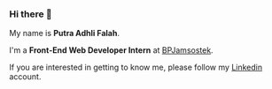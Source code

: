 ### Hi there 👋

My name is **Putra Adhli Falah**.

I'm a **Front-End Web Developer Intern** at [BPJamsostek](https://www.bpjsketenagakerjaan.go.id/).

If you are interested in getting to know me, please follow my [Linkedin](https://www.linkedin.com/in/putra-adhli-falah/) account.

<!--
**adhlifalah/adhlifalah** is a ✨ _special_ ✨ repository because its `README.md` (this file) appears on your GitHub profile.

Here are some ideas to get you started:

- 🔭 I’m currently working on ...
- 🌱 I’m currently learning ...
- 👯 I’m looking to collaborate on ...
- 🤔 I’m looking for help with ...
- 💬 Ask me about ...
- 📫 How to reach me: ...
- 😄 Pronouns: ...
- ⚡ Fun fact: ...
-->
